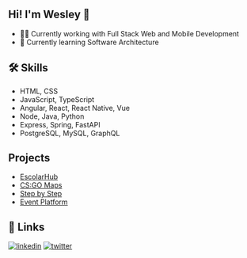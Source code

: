 
## Hi! I'm Wesley 👋

* 👩‍💻 Currently working with Full Stack Web and Mobile Development
* 🧠 Currently learning Software Architecture

## 🛠 Skills

* HTML, CSS
* JavaScript, TypeScript
* Angular, React, React Native, Vue
* Node, Java, Python
* Express, Spring, FastAPI
* PostgreSQL, MySQL, GraphQL

## Projects

* [EscolarHub](https://github.com/escolarhub)
* [CS:GO Maps](https://github.com/wesleycpdev/csgo-maps)
* [Step by Step](https://github.com/wesleycpdev/step-by-step)
* [Event Platform](https://github.com/wesleycpdev/event-platform)

## 🔗 Links
[![linkedin](https://img.shields.io/badge/linkedin-0A66C2?style=for-the-badge&logo=linkedin&logoColor=white)](https://www.linkedin.com/in/wesley-campelo/)
[![twitter](https://img.shields.io/badge/twitter-1DA1F2?style=for-the-badge&logo=twitter&logoColor=white)](https://twitter.com/wesleycpdev)
